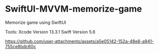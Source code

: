 # SwiftUI-MVVM-memorize-game
Memorize game using SwiftUI

Tools:
Xcode Version 13.3.1
Swift Version 5.6


https://github.com/user-attachments/assets/a5e05142-152a-48e8-a941-755ce8bdc60c

